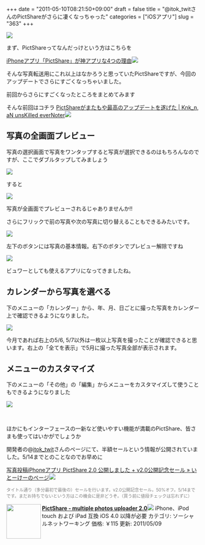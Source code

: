+++
date = "2011-05-10T08:21:50+09:00"
draft = false
title = "@itok_twitさんのPictShareがさらに凄くなっちゃった"
categories = ["iOSアプリ"]
slug = "363"
+++

<img src="https://knk-n.com/images/2011/05/SShot（2011-01-04-0.37.43）1.png" align="middle">

まず、PictShareってなんだっけという方はこちらを

<a rel="nofollow" href="http://ozpa-h4.com/2011/03/23/pictshar/" target="_blank">iPhoneアプリ「PictShare」が神アプリな4つの理由</a><a rel="nofollow" href="http://b.hatena.ne.jp/entry/http://ozpa-h4.com/2011/03/23/pictshar/" target="_blank"><img src="http://b.hatena.ne.jp/entry/image/http://ozpa-h4.com/2011/03/23/pictshar/" border="0" /></a>

そんな写真転送用にこれ以上はなかろうと思っていたPictShareですが、今回のアップデートでさらにすごくなっちゃいました。

前回からさらにすごくなったところをまとめてみます

そんな前回はコチラ
<a rel="nofollow" href="http://knk-n.com/2011/03/29/pictshare%E3%81%8C%E3%81%BE%E3%81%9F%E3%82%82%E3%82%84%E6%9C%80%E9%AB%98%E3%81%AE%E3%82%A2%E3%83%83%E3%83%97%E3%83%87%E3%83%BC%E3%83%88%E3%82%92%E9%81%82%E3%81%92%E3%81%9F/" target="_blank">PictShareがまたもや最高のアップデートを遂げた | Knk_n, aN unsKilled everNoter</a><a rel="nofollow" href="http://b.hatena.ne.jp/entry/http://knk-n.com/2011/03/29/pictshare%E3%81%8C%E3%81%BE%E3%81%9F%E3%82%82%E3%82%84%E6%9C%80%E9%AB%98%E3%81%AE%E3%82%A2%E3%83%83%E3%83%97%E3%83%87%E3%83%BC%E3%83%88%E3%82%92%E9%81%82%E3%81%92%E3%81%9F/" target="_blank"><img src="http://b.hatena.ne.jp/entry/image/http://knk-n.com/2011/03/29/pictshare%E3%81%8C%E3%81%BE%E3%81%9F%E3%82%82%E3%82%84%E6%9C%80%E9%AB%98%E3%81%AE%E3%82%A2%E3%83%83%E3%83%97%E3%83%87%E3%83%BC%E3%83%88%E3%82%92%E9%81%82%E3%81%92%E3%81%9F/" border="0" /></a>
<!--more-->



<h2>写真の全画面プレビュー</h2>
写真の選択画面で写真をワンタップすると写真が選択できるのはもちろんなのですが、ここでダブルタップしてみましょう

<a title="1000001236 by kenke_n, on Flickr" rel="nofollow" href="http://www.flickr.com/photos/knk_n/5704711005/" target="_blank"><img src="http://farm3.static.flickr.com/2261/5704711005_7f27c8f93d.jpg" class="flickr_photo" /></a>

すると

<a title="5704711273_9c39cf063c_o by kenke_n, on Flickr" rel="nofollow" href="http://www.flickr.com/photos/knk_n/5704723773/" target="_blank"><img src="http://farm3.static.flickr.com/2642/5704723773_bdc2414b25.jpg" class="flickr_photo" /></a>

写真が全画面でプレビューされるじゃありませんか!!

さらにフリックで前の写真や次の写真に切り替えることもできるみたいです。


<a title="5704711481_7a66cc3eea_o by kenke_n, on Flickr" rel="nofollow" href="http://www.flickr.com/photos/knk_n/5704723841/" target="_blank"><img src="http://farm4.static.flickr.com/3119/5704723841_2ccba4ce17.jpg" class="flickr_photo" /></a>

左下のボタンには写真の基本情報。右下のボタンでプレビュー解除ですね

<a title="1000001239 by kenke_n, on Flickr" rel="nofollow" href="http://www.flickr.com/photos/knk_n/5704711833/" target="_blank"><img src="http://farm3.static.flickr.com/2081/5704711833_c317edea81.jpg" class="flickr_photo" /></a>

ビュワーとしても使えるアプリになってきましたね。
<span style="color: #808080; font-size: 80%;"> </span>
<h2>カレンダーから写真を選べる</h2>
下のメニューの「カレンダー」から、年、月、日ごとに撮った写真をカレンダー上で確認できるようになりました。

<a title="1000001240 by kenke_n, on Flickr" rel="nofollow" href="http://www.flickr.com/photos/knk_n/5705278604/" target="_blank"><img src="http://farm4.static.flickr.com/3426/5705278604_d2b9e29c47.jpg" class="flickr_photo" /></a>

今月であれば右上の5/6, 5/7以外は一枚以上写真を撮ったことが確認できると思います。右上の「全てを表示」で5月に撮った写真全部が表示されます。
<span style="color: #808080; font-size: 80%;"> </span>
<h2>メニューのカスタマイズ</h2>
下のメニューの「その他」の「編集」からメニューをカスタマイズして使うこともできるようになりました

<a title="1000001241 by kenke_n, on Flickr" rel="nofollow" href="http://www.flickr.com/photos/knk_n/5704712363/" target="_blank"><img src="http://farm3.static.flickr.com/2268/5704712363_eb35272241.jpg"  class="flickr_photo" /></a>

<strong> </strong><br style="clear: both;" />

ほかにもインターフェースの一新など使いやすい機能が満載のPictShare、皆さまも使ってはいかがでしょうか

開発者の@<a href="http://twitter.com/itok_twit">itok_twit</a>さんのページにて、半額セールという情報が公開されていました。5/14までとのことなのでお早めに

<a rel="nofollow" href="http://itok.jp/blog/2011/05/10/pictshare_v200/" target="_blank">写真投稿iPhoneアプリ PictShare 2.0 公開しました + v2.0公開記念セール » いとーけーのページ</a><a rel="nofollow" href="http://b.hatena.ne.jp/entry/http://itok.jp/blog/2011/05/10/pictshare_v200/" target="_blank"><img src="http://b.hatena.ne.jp/entry/image/http://itok.jp/blog/2011/05/10/pictshare_v200/" border="0" /></a>

<span style="color: #808080; font-size: 80%;">タイトル通り（多分最初で最後の）セールを行います。v2.0公開記念セール。50%オフ。5/14までです。まだお持ちでないという方はこの機会に是非どうぞ。（買う前に値段チェックは忘れずに）</span>
<div class="AppInfo"><img src="http://a2.mzstatic.com/us/r1000/017/Purple/8b/d6/08/mzl.gocxujnc.75x75-65.jpg" alt="" width="90" align="left" class="alignleft" /><a rel="nofollow" href="http://itunes.apple.com/jp/app/pictshare-multiple-photos/id390945637?mt=8" target="_blank"><strong>PictShare - multiple photos uploader 2.0</strong></a><a rel="nofollow" href="http://itunes.apple.com/jp/app/pictshare-multiple-photos/id390945637?mt=8" target="_blank"><img src="http://ax.phobos.apple.com.edgesuite.net/images/web/linkmaker/badge_appstore-sm.gif" /></a>
iPhone、iPod touch および iPad 互換 iOS 4.0 以降が必要
カテゴリ: ソーシャルネットワーキング  価格: ￥115
更新: 2011/05/09<br style="clear: both;" /></div>

